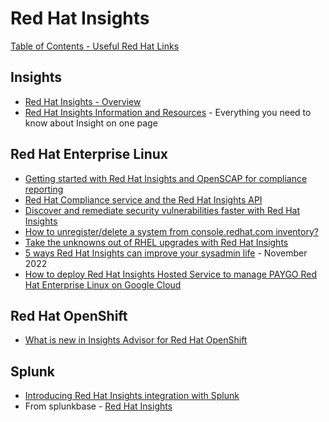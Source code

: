 # Red Hat Insights

[Table of Contents - Useful Red Hat Links](https://github.com/pslucas0212/UsefulRedHatLinks)

## Insights
- [Red Hat Insights - Overview](https://access.redhat.com/products/red-hat-insights)
- [Red Hat Insights Information and Resources](https://access.redhat.com/node/5245251) - Everything you need to know about Insight on one page

## Red Hat Enterprise Linux
- [Getting started with Red Hat Insights and OpenSCAP for compliance reporting](https://www.redhat.com/en/blog/red-hat-compliance-service-and-red-hat-insights-api)
- [Red Hat Compliance service and the Red Hat Insights API](https://www.redhat.com/en/blog/red-hat-compliance-service-and-red-hat-insights-api)
- [Discover and remediate security vulnerabilities faster with Red Hat Insights](https://www.redhat.com/en/blog/discover-and-remediate-security-vulnerabilities-faster-red-hat-insights)
- [How to unregister/delete a system from console.redhat.com inventory?](https://access.redhat.com/solutions/1552923)
- [Take the unknowns out of RHEL upgrades with Red Hat Insights](https://www.redhat.com/en/blog/take-unknowns-out-rhel-upgrades-red-hat-insights)
- [5 ways Red Hat Insights can improve your sysadmin life](https://www.redhat.com/sysadmin/5-ways-insights) - November 2022
- [How to deploy Red Hat Insights Hosted Service to manage PAYGO Red Hat Enterprise Linux on Google Cloud](https://cloud.redhat.com/blog/how-to-deploy-red-hat-insights-hosted-service-to-manage-paygo-red-hat-enterprise-linux-on-google-cloud)
  
## Red Hat OpenShift
- [What is new in Insights Advisor for Red Hat OpenShift](https://www.redhat.com/en/blog/what-new-insights-advisor-openshift)


## Splunk
- [Introducing Red Hat Insights integration with Splunk](https://www.redhat.com/en/blog/introducing-red-hat-insights-integration-splunk)
- From splunkbase - [Red Hat Insights](https://splunkbase.splunk.com/app/6439/)
